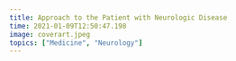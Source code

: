 ```yaml
---
title: Approach to the Patient with Neurologic Disease
time: 2021-01-09T12:50:47.198
image: coverart.jpeg
topics: ["Medicine", "Neurology"]
---
```

